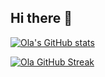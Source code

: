 ## Hi there 👋

[![Ola's GitHub stats](https://github-readme-stats.vercel.app/api?username=olaaustine)](https://github.com/anuraghazra/github-readme-stats)

[![Ola GitHub Streak](https://streak-stats.demolab.com?user=olaaustine)](https://git.io/streak-stats)
